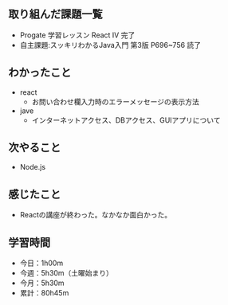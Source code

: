 ## 取り組んだ課題一覧
- Progate 学習レッスン React IV 完了
- 自主課題:スッキリわかるJava入門 第3版 P696~756 読了
## わかったこと
- react
    - お問い合わせ欄入力時のエラーメッセージの表示方法
- jave
    - インターネットアクセス、DBアクセス、GUIアプリについて
## 次やること
- Node.js
## 感じたこと
- Reactの講座が終わった。なかなか面白かった。
## 学習時間
- 今日：1h00m
- 今週：5h30m（土曜始まり）
- 今月：5h30m
- 累計：80h45m
